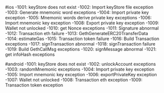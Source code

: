 #ios
-1001:  keyStore does not exist
-1002:  Import keyStore file exception
-1003:  Generate mnemonic word exceptions
-1004:  Import private key exception
-1005:  Mnemonic words derive private key exceptions
-1006:  Import mnemonic key exception
-1008:  Export private key exception
-1009:  Wallet not unlocked
-1010:  get Nonce exceptions
-1011:  Signature abnormal
-1012:  Transaction eth failure
-1013:  GethGenerateERC20TransferData
-1014:  estimateGas
-1015:  Transaction token failure
-1016:  Build Transaction exceptions
-1017:  signTransaction abnormal
-1018:  signTransaction failure
-1019:  Build GethCallMsg exceptions
-1020:  signMessage abnormal
-1021:  get infoHash exceptions





#android
-1001:  keyStore does not exist
-1002:  unlockAccount exceptions
-1003:  randomMnemonic exceptions
-1004:  Import private key exception
-1005:  Import mnemonic key exception
-1006:  exportPrivateKey exception
-1007:  Wallet not unlocked
-1008:  Transaction eth exception
-1009:  Transaction token exception
